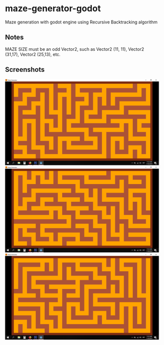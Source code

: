 # maze-generator-godot
Maze generation with godot engine using Recursive Backtracking algorithm

## Notes

MAZE SIZE must be an odd Vector2, such as Vector2 (11, 11), Vector2 (31,17), Vector2 (25,13), etc.

## Screenshots

![Screenshot 1](https://raw.githubusercontent.com/DeybisMelendez/maze-generator-godot/master/Screenshot%20(286).png)
![Screenshot 2](https://raw.githubusercontent.com/DeybisMelendez/maze-generator-godot/master/Screenshot%20(287).png)
![Screenshot 3](https://raw.githubusercontent.com/DeybisMelendez/maze-generator-godot/master/Screenshot%20(288).png)
